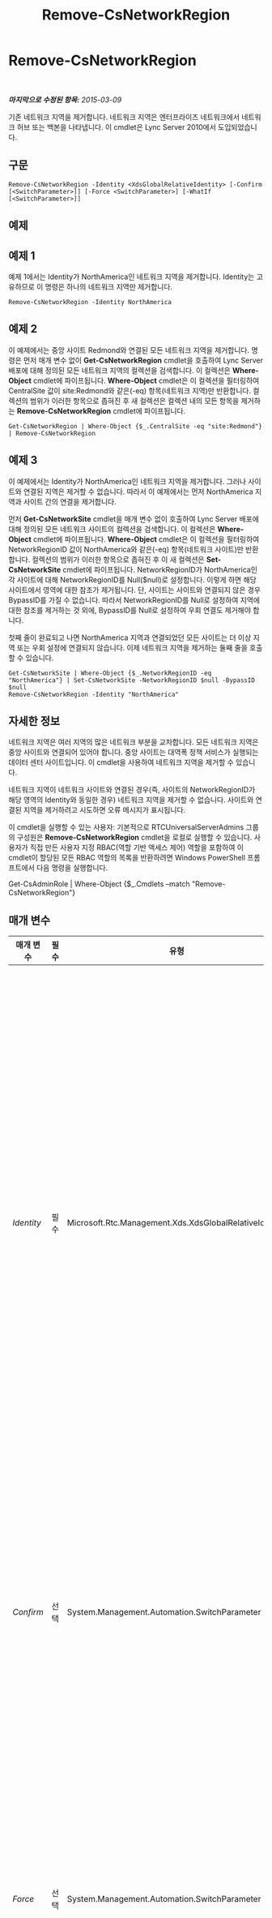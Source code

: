 ﻿---
title: Remove-CsNetworkRegion
TOCTitle: Remove-CsNetworkRegion
ms:assetid: 661dce40-f601-4181-b8f1-3277a76d5df4
ms:mtpsurl: https://technet.microsoft.com/ko-kr/library/Gg398466(v=OCS.15)
ms:contentKeyID: 49303871
ms.date: 08/24/2015
mtps_version: v=OCS.15
ms.translationtype: HT
---

# Remove-CsNetworkRegion

 

_**마지막으로 수정된 항목:** 2015-03-09_

기존 네트워크 지역을 제거합니다. 네트워크 지역은 엔터프라이즈 네트워크에서 네트워크 허브 또는 백본을 나타냅니다. 이 cmdlet은 Lync Server 2010에서 도입되었습니다.

## 구문

    Remove-CsNetworkRegion -Identity <XdsGlobalRelativeIdentity> [-Confirm [<SwitchParameter>]] [-Force <SwitchParameter>] [-WhatIf [<SwitchParameter>]]

## 예제

## 예제 1

예제 1에서는 Identity가 NorthAmerica인 네트워크 지역을 제거합니다. Identity는 고유하므로 이 명령은 하나의 네트워크 지역만 제거합니다.

    Remove-CsNetworkRegion -Identity NorthAmerica

## 예제 2

이 예제에서는 중앙 사이트 Redmond와 연결된 모든 네트워크 지역을 제거합니다. 명령은 먼저 매개 변수 없이 **Get-CsNetworkRegion** cmdlet을 호출하여 Lync Server 배포에 대해 정의된 모든 네트워크 지역의 컬렉션을 검색합니다. 이 컬렉션은 **Where-Object** cmdlet에 파이프됩니다. **Where-Object** cmdlet은 이 컬렉션을 필터링하여 CentralSite 값이 site:Redmond와 같은(-eq) 항목(네트워크 지역)만 반환합니다. 컬렉션의 범위가 이러한 항목으로 좁혀진 후 새 컬렉션은 컬렉션 내의 모든 항목을 제거하는 **Remove-CsNetworkRegion** cmdlet에 파이프됩니다.

    Get-CsNetworkRegion | Where-Object {$_.CentralSite -eq "site:Redmond"} | Remove-CsNetworkRegion

## 예제 3

이 예제에서는 Identity가 NorthAmerica인 네트워크 지역을 제거합니다. 그러나 사이트와 연결된 지역은 제거할 수 없습니다. 따라서 이 예제에서는 먼저 NorthAmerica 지역과 사이트 간의 연결을 제거합니다.

먼저 **Get-CsNetworkSite** cmdlet을 매개 변수 없이 호출하여 Lync Server 배포에 대해 정의된 모든 네트워크 사이트의 컬렉션을 검색합니다. 이 컬렉션은 **Where-Object** cmdlet에 파이프됩니다. **Where-Object** cmdlet은 이 컬렉션을 필터링하여 NetworkRegionID 값이 NorthAmerica와 같은(-eq) 항목(네트워크 사이트)만 반환합니다. 컬렉션의 범위가 이러한 항목으로 좁혀진 후 이 새 컬렉션은 **Set-CsNetworkSite** cmdlet에 파이프됩니다. NetworkRegionID가 NorthAmerica인 각 사이트에 대해 NetworkRegionID를 Null($null)로 설정합니다. 이렇게 하면 해당 사이트에서 영역에 대한 참조가 제거됩니다. 단, 사이트는 사이트와 연결되지 않은 경우 BypassID를 가질 수 없습니다. 따라서 NetworkRegionID를 Null로 설정하여 지역에 대한 참조를 제거하는 것 외에, BypassID를 Null로 설정하여 우회 연결도 제거해야 합니다.

첫째 줄이 완료되고 나면 NorthAmerica 지역과 연결되었던 모든 사이트는 더 이상 지역 또는 우회 설정에 연결되지 않습니다. 이제 네트워크 지역을 제거하는 둘째 줄을 호출할 수 있습니다.

    Get-CsNetworkSite | Where-Object {$_.NetworkRegionID -eq "NorthAmerica"} | Set-CsNetworkSite -NetworkRegionID $null -BypassID $null
    Remove-CsNetworkRegion -Identity "NorthAmerica"

## 자세한 정보

네트워크 지역은 여러 지역의 많은 네트워크 부분을 교차합니다. 모든 네트워크 지역은 중앙 사이트와 연결되어 있어야 합니다. 중앙 사이트는 대역폭 정책 서비스가 실행되는 데이터 센터 사이트입니다. 이 cmdlet을 사용하여 네트워크 지역을 제거할 수 있습니다.

네트워크 지역이 네트워크 사이트와 연결된 경우(즉, 사이트의 NetworkRegionID가 해당 영역의 Identity와 동일한 경우) 네트워크 지역을 제거할 수 없습니다. 사이트와 연결된 지역을 제거하려고 시도하면 오류 메시지가 표시됩니다.

이 cmdlet을 실행할 수 있는 사용자: 기본적으로 RTCUniversalServerAdmins 그룹의 구성원은 **Remove-CsNetworkRegion** cmdlet을 로컬로 실행할 수 있습니다. 사용자가 직접 만든 사용자 지정 RBAC(역할 기반 액세스 제어) 역할을 포함하여 이 cmdlet이 할당된 모든 RBAC 역할의 목록을 반환하려면 Windows PowerShell 프롬프트에서 다음 명령을 실행합니다.

Get-CsAdminRole | Where-Object {$\_.Cmdlets –match "Remove-CsNetworkRegion"}

## 매개 변수


<table>
<colgroup>
<col style="width: 25%" />
<col style="width: 25%" />
<col style="width: 25%" />
<col style="width: 25%" />
</colgroup>
<thead>
<tr class="header">
<th>매개 변수</th>
<th>필수</th>
<th>유형</th>
<th>설명</th>
</tr>
</thead>
<tbody>
<tr class="odd">
<td><p><em>Identity</em></p></td>
<td><p>필수</p></td>
<td><p>Microsoft.Rtc.Management.Xds.XdsGlobalRelativeIdentity</p></td>
<td><p>제거할 네트워크 지역의 고유 식별자입니다. ID는 해당 지역을 고유하게 식별하는 문자열 형식입니다.</p></td>
</tr>
<tr class="even">
<td><p><em>Confirm</em></p></td>
<td><p>선택</p></td>
<td><p>System.Management.Automation.SwitchParameter</p></td>
<td><p>명령을 실행하기 전에 확인 메시지를 표시합니다.</p></td>
</tr>
<tr class="odd">
<td><p><em>Force</em></p></td>
<td><p>선택</p></td>
<td><p>System.Management.Automation.SwitchParameter</p></td>
<td><p>변경하기 전에 표시되는 확인 메시지를 표시하지 않습니다.</p></td>
</tr>
<tr class="even">
<td><p><em>WhatIf</em></p></td>
<td><p>선택</p></td>
<td><p>System.Management.Automation.SwitchParameter</p></td>
<td><p>명령을 실제로 실행하지 않고도 명령이 실행될 경우 발생할 수 있는 현상을 설명합니다.</p></td>
</tr>
</tbody>
</table>


## 입력 형식

Microsoft.Rtc.Management.WritableConfig.Settings.NetworkConfiguration.NetworkRegionType 개체입니다. 네트워크 지역 개체의 파이프라인된 입력을 허용합니다.

## 반환 형식

이 cmdlet은 값을 반환하지 않습니다. Microsoft.Rtc.Management.WritableConfig.Settings.NetworkConfiguration.NetworkRegionType 유형의 개체를 제거합니다.

## 참고 항목

#### 기타 리소스

[New-CsNetworkRegion](new-csnetworkregion.md)  
[Set-CsNetworkRegion](set-csnetworkregion.md)  
[Get-CsNetworkRegion](get-csnetworkregion.md)

